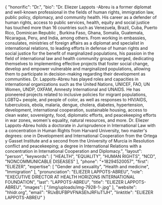 {
  "honorific": "Dr.",
  "bio": "Dr. Eliezer Lappots -Abreu is a former diplomat and well-known professional in the fields of human rights, immigration law, public policy, diplomacy, and community health. His career as a defender of human rights, access to public services, health, equity and social justice has touched more than 16 countries such as Venezuela, Brazil, Cuba, Puerto Rico, Dominican Republic , Burkina Faso, Ghana, Somalia, Guatemala, Nicaragua, Peru, and India, among others. From working in embassies, consulates, ministries of foreign affairs as a diplomat and specialist in international relations, to leading efforts in defense of human rights and social justice for the benefit of marginalized populations, his passion in the field of international law and health community groups merged, dedicating themselves to implementing effective projects that foster social change, develop and empower vulnerable and marginalized populations, allowing them to participate in decision-making regarding their development as communities. Dr. Lappots-Abreu has played roles and capacities in international organizations such as the United Nations, UNICEF, FAO, UN Women, UNDP, OXFAM, Amnesty International and UNAIDS. He has pioneered projects related to inclusive policies for migrant populations, LGBTQ+ people, and people of color, as well as responses to HIV/AIDS, tuberculosis, ebola, malaria, dengue, cholera, diabetes, hypertension, development, international cooperation, sustainable housing, access to clean water, sovereignty, food, diplomatic efforts, and peacekeeping efforts in war zones, women's equality, natural resources, and more. Dr. Eliezer Lappots-Abreu holds a doctorate in Jurisprudence in International Law with a concentration in Human Rights from Harvard University, two master's degrees: one in Development and International Cooperation from the Ortega y Gasset Institute and a second from the University of Murcia in Resolution conflict and peacekeeping; a degree in International Relations with a concentration in International Cooperation and Diplomacy.",
  "layout": "person",
  "keywords": [
    "HEALTH",
    "EQUALITY",
    "HUMAN RIGHTS",
    "NCD",
    "NONCOMMUNICABLE DISEASES"
  ],
  "phone": "+18294520057",
  "first": "ELIEZER",
  "expertise": [
    "Gender and sexuality",
    "Health and medicine",
    "Immigration"
  ],
  "pronunciation": "ELIEZER LAPPOTS-ABREU",
  "role": "EXECUTIVE DIRECTOR AT HEALTH HORIZONS INTERNATIONAL FOUNDATION",
  "last": "LAPPOTS-ABREU",
  "title": "ELIEZER LAPPOTS-ABREU",
  "images": [
    "/img/uploads/img-7928-1-.jpg"
  ],
  "website": "hhidr.org",
  "email": "RUxBUFBPVFNASEhJRFIuT1JH",
  "linktitle": "ELIEZER LAPPOTS-ABREU"
}